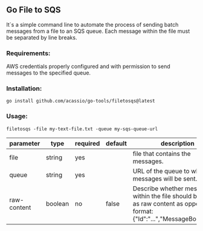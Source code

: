 ## Go File to SQS

It`s a simple command line to automate the process of sending batch messages from a file to an SQS queue.
Each message within the file must be separated by line breaks.


### Requirements:
AWS credentials properly configured and with permission to send messages to the specified queue.

### Installation:
```go install github.com/acassio/go-tools/filetosqs@latest```

### Usage:
```filetosqs -file my-text-file.txt -queue my-sqs-queue-url```

|parameter|type|required|default|description
|---------|----|--------|-------------|----------
|file|string|yes||file that contains the messages. |
|queue|string|yes||URL of the queue to which messages will be sent.  |
|raw-content|boolean|no|false|Describe whether messages within the file should be read as raw content as opposed to format: {"Id":"...","MessageBody":"..."}.|

